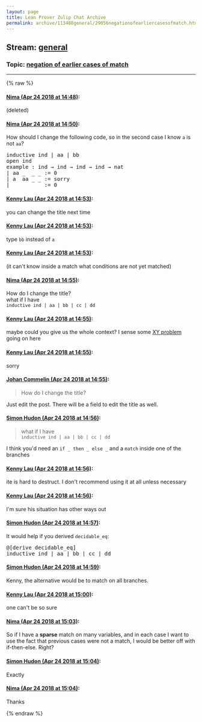 ```yaml
---
layout: page
title: Lean Prover Zulip Chat Archive 
permalink: archive/113488general/29056negationofearliercasesofmatch.html
---
```


## Stream: [general](index.html)
### Topic: [negation of earlier cases of match](29056negationofearliercasesofmatch.html)

---


{% raw %}
#### [ Nima (Apr 24 2018 at 14:48)](https://leanprover.zulipchat.com/#narrow/stream/113488-general/topic/negation%20of%20earlier%20cases%20of%20match/near/125618723):
<p>(deleted)</p>

#### [ Nima (Apr 24 2018 at 14:50)](https://leanprover.zulipchat.com/#narrow/stream/113488-general/topic/negation%20of%20earlier%20cases%20of%20match/near/125618804):
<p>How should I change the following code, so in the second case I know <code>a</code> is not <code>aa</code>?</p>
<div class="codehilite"><pre><span></span><span class="kn">inductive</span> <span class="n">ind</span> <span class="bp">|</span> <span class="n">aa</span> <span class="bp">|</span> <span class="n">bb</span>
<span class="kn">open</span> <span class="n">ind</span>
<span class="kn">example</span> <span class="o">:</span> <span class="n">ind</span> <span class="bp">→</span> <span class="n">ind</span> <span class="bp">→</span> <span class="n">ind</span> <span class="bp">→</span> <span class="n">ind</span> <span class="bp">→</span> <span class="n">nat</span>
<span class="bp">|</span> <span class="n">aa</span> <span class="bp">_</span>  <span class="bp">_</span> <span class="bp">_</span> <span class="o">:=</span> <span class="mi">0</span>
<span class="bp">|</span> <span class="n">a</span>  <span class="n">aa</span> <span class="bp">_</span> <span class="bp">_</span> <span class="o">:=</span> <span class="n">sorry</span>
<span class="bp">|</span> <span class="bp">_</span>  <span class="bp">_</span>  <span class="bp">_</span> <span class="bp">_</span> <span class="o">:=</span> <span class="mi">0</span>
</pre></div>

#### [ Kenny Lau (Apr 24 2018 at 14:53)](https://leanprover.zulipchat.com/#narrow/stream/113488-general/topic/negation%20of%20earlier%20cases%20of%20match/near/125618858):
<p>you can change the title next time</p>

#### [ Kenny Lau (Apr 24 2018 at 14:53)](https://leanprover.zulipchat.com/#narrow/stream/113488-general/topic/negation%20of%20earlier%20cases%20of%20match/near/125618863):
<p>type <code>bb</code> instead of <code>a</code></p>

#### [ Kenny Lau (Apr 24 2018 at 14:53)](https://leanprover.zulipchat.com/#narrow/stream/113488-general/topic/negation%20of%20earlier%20cases%20of%20match/near/125618872):
<p>(it can't know inside a match what conditions are not yet matched)</p>

#### [ Nima (Apr 24 2018 at 14:55)](https://leanprover.zulipchat.com/#narrow/stream/113488-general/topic/negation%20of%20earlier%20cases%20of%20match/near/125618929):
<p>How do I change the title?<br>
what if I have <br>
<code>inductive ind | aa | bb | cc | dd</code></p>

#### [ Kenny Lau (Apr 24 2018 at 14:55)](https://leanprover.zulipchat.com/#narrow/stream/113488-general/topic/negation%20of%20earlier%20cases%20of%20match/near/125618945):
<p>maybe could you give us the whole context? I sense some <a href="https://meta.stackexchange.com/questions/66377/what-is-the-xy-problem" target="_blank" title="https://meta.stackexchange.com/questions/66377/what-is-the-xy-problem">XY problem</a> going on here</p>

#### [ Kenny Lau (Apr 24 2018 at 14:55)](https://leanprover.zulipchat.com/#narrow/stream/113488-general/topic/negation%20of%20earlier%20cases%20of%20match/near/125618947):
<p>sorry</p>

#### [ Johan Commelin (Apr 24 2018 at 14:55)](https://leanprover.zulipchat.com/#narrow/stream/113488-general/topic/negation%20of%20earlier%20cases%20of%20match/near/125618950):
<blockquote>
<p>How do I change the title?</p>
</blockquote>
<p>Just edit the post. There will be a field to edit the title as well.</p>

#### [ Simon Hudon (Apr 24 2018 at 14:56)](https://leanprover.zulipchat.com/#narrow/stream/113488-general/topic/negation%20of%20earlier%20cases%20of%20match/near/125619007):
<blockquote>
<p>what if I have <br>
<code>inductive ind | aa | bb | cc | dd</code></p>
</blockquote>
<p>I think you'd need an <code>if _ then _ else _</code> and a <code>match</code> inside one of the branches</p>

#### [ Kenny Lau (Apr 24 2018 at 14:56)](https://leanprover.zulipchat.com/#narrow/stream/113488-general/topic/negation%20of%20earlier%20cases%20of%20match/near/125619020):
<p>ite is hard to destruct. I don't recommend using it at all unless necessary</p>

#### [ Kenny Lau (Apr 24 2018 at 14:56)](https://leanprover.zulipchat.com/#narrow/stream/113488-general/topic/negation%20of%20earlier%20cases%20of%20match/near/125619022):
<p>I'm sure his situation has other ways out</p>

#### [ Simon Hudon (Apr 24 2018 at 14:57)](https://leanprover.zulipchat.com/#narrow/stream/113488-general/topic/negation%20of%20earlier%20cases%20of%20match/near/125619041):
<p>It would help if you derived <code>decidable_eq</code>:</p>
<div class="codehilite"><pre><span></span>@[derive decidable_eq]
inductive ind | aa | bb | cc | dd
</pre></div>

#### [ Simon Hudon (Apr 24 2018 at 14:59)](https://leanprover.zulipchat.com/#narrow/stream/113488-general/topic/negation%20of%20earlier%20cases%20of%20match/near/125619119):
<p>Kenny, the alternative would be to match on all branches.</p>

#### [ Kenny Lau (Apr 24 2018 at 15:00)](https://leanprover.zulipchat.com/#narrow/stream/113488-general/topic/negation%20of%20earlier%20cases%20of%20match/near/125619180):
<p>one can't be so sure</p>

#### [ Nima (Apr 24 2018 at 15:03)](https://leanprover.zulipchat.com/#narrow/stream/113488-general/topic/negation%20of%20earlier%20cases%20of%20match/near/125619276):
<p>So if I have a <strong>sparse</strong> match on many variables, and in each case I want to use the fact that previous cases were not a match, I would be better off with if-then-else. Right?</p>

#### [ Simon Hudon (Apr 24 2018 at 15:04)](https://leanprover.zulipchat.com/#narrow/stream/113488-general/topic/negation%20of%20earlier%20cases%20of%20match/near/125619323):
<p>Exactly</p>

#### [ Nima (Apr 24 2018 at 15:04)](https://leanprover.zulipchat.com/#narrow/stream/113488-general/topic/negation%20of%20earlier%20cases%20of%20match/near/125619332):
<p>Thanks</p>


{% endraw %}
